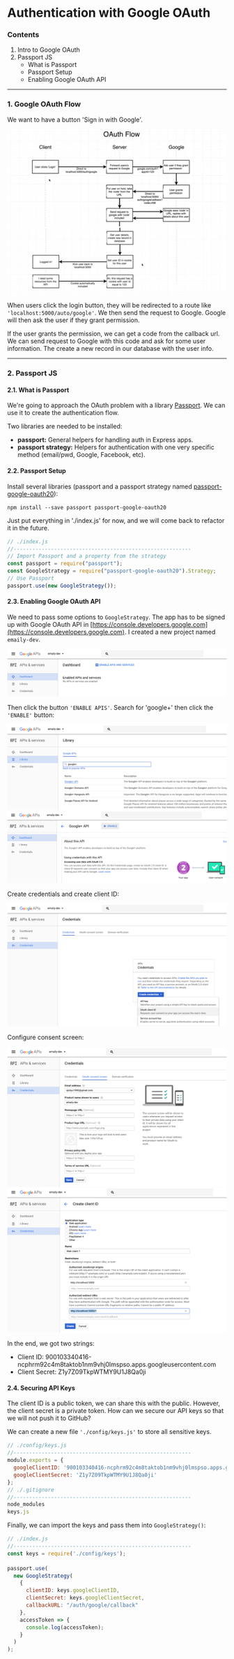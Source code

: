 # Authentication with Google OAuth

### Contents

1. Intro to Google OAuth
2. Passport JS
    * What is Passport
    * Passport Setup
    * Enabling Google OAuth API

---

### 1. Google OAuth Flow

We want to have a button 'Sign in with Google'.

![01](./images/02/02-01.png "01")
![02](./images/02/02-02.png "02")

When users click the login button, they will be redirected to a route like `'localhost:5000/auto/google'`. We then send the request to Google. Google will then ask the user if they grant permission.

If the user grants the permission, we can get a code from the callback url. We can send request to Google with this code and ask for some user information. The create a new record in our database with the user info.

---

### 2. Passport JS

#### 2.1. What is Passport

We're going to approach the OAuth problem with a library [Passport](http://passportjs.org/). We can use it to create the authentication flow.

Two libraries are needed to be installed:

* **passport:** General helpers for handling auth in Express apps.
* **passport strategy:** Helpers for authentication with one very specific method (email/pwd, Google, Facebook, etc).

#### 2.2. Passport Setup

Install several libraries (passport and a passport strategy named [passport-google-oauth20](https://github.com/jaredhanson/passport-google-oauth2)):
```
npm install --save passport passport-google-oauth20
```

Just put everything in './index.js' for now, and we will come back to refactor it in the future.

```javascript
// ./index.js
//---------------------------------------------------------
// Import Passport and a property from the strategy
const passport = require("passport");
const GoogleStrategy = require("passport-google-oauth20").Strategy;
// Use Passport
passport.use(new GoogleStrategy());
```

#### 2.3. Enabling Google OAuth API

We need to pass some options to `GoogleStrategy`. The app has to be signed up with Google OAuth API in [https://console.developers.google.com](https://console.developers.google.com). I created a new project named `emaily-dev`.

![03](./images/02/02-03.png "03")

Then click the button `'ENABLE APIS'`. Search for 'google+' then click the `'ENABLE'` button:

![04](./images/02/02-04.png "04")
![05](./images/02/02-05.png "05")

Create credentials and create client ID:

![06](./images/02/02-06.png "06")

Configure consent screen:

![07](./images/02/02-07.png "07")
![08](./images/02/02-08.png "08")

In the end, we got two strings:

* Client ID: 900103340416-ncphrm92c4m8taktob1nm9vhj0lmspso.apps.googleusercontent.com
* Client Secret: Z1y7Z09TkpWTMY9U1J8Qa0ji

#### 2.4. Securing API Keys

The client ID is a public token, we can share this with the public. However, the client secret is a private token. How can we secure our API keys so that we will not push it to GitHub?

We can create a new file `'./config/keys.js'` to store all sensitive keys.

```javascript
// ./config/keys.js
//---------------------------------------------------------
module.exports = {
  googleClientID: '900103340416-ncphrm92c4m8taktob1nm9vhj0lmspso.apps.googleusercontent.com',
  googleClientSecret: 'Z1y7Z09TkpWTMY9U1J8Qa0ji'
};
// ./.gitignore
//---------------------------------------------------------
node_modules
keys.js
```

Finally, we can import the keys and pass them into `GoogleStrategy()`:
```javascript
// ./index.js
//---------------------------------------------------------
const keys = require('./config/keys');

passport.use(
  new GoogleStrategy(
    {
      clientID: keys.googleClientID,
      clientSecret: keys.googleClientSecret,
      callbackURL: "/auth/google/callback"
    },
    accessToken => {
      console.log(accessToken);
    }
  )
);
```
